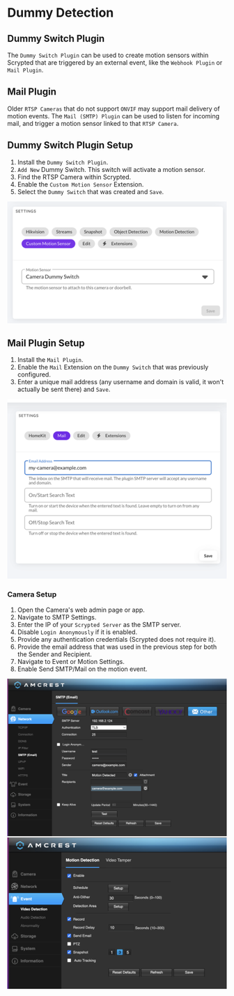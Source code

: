 # Dummy Detection

## Dummy Switch Plugin

The `Dummy Switch Plugin` can be used to create motion sensors within Scrypted that are triggered by an external event, like the `Webhook Plugin` or `Mail Plugin`.

## Mail Plugin

Older `RTSP Cameras` that do not support `ONVIF` may support mail delivery of motion events. The `Mail (SMTP) Plugin` can be used to listen for incoming mail, and trigger a motion sensor linked to that `RTSP Camera`. 

## Dummy Switch Plugin Setup

1. Install the `Dummy Switch Plugin`.
2. `Add New` Dummy Switch. This switch will activate a motion sensor.
3. Find the RTSP Camera within Scrypted.
4. Enable the `Custom Motion Sensor` Extension.
5. Select the `Dummy Switch` that was created and `Save`.

![image](/img/camera-dummy-switch.png)


## Mail Plugin Setup

1. Install the `Mail Plugin`.
2. Enable the `Mail` Extension on the `Dummy Switch` that was previously configured.
3. Enter a unique mail address (any username and domain is valid, it won't actually be sent there) and `Save`.

![image](/img/mail-setup.png)

### Camera Setup

1. Open the Camera's web admin page or app.
2. Navigate to SMTP Settings.
3. Enter the IP of your `Scrypted Server` as the SMTP server.
4. Disable `Login Anonymously` if it is enabled.
5. Provide any authentication credentials (Scrypted does not require it).
6. Provide the email address that was used in the previous step for both the Sender and Recipient.
7. Navigate to Event or Motion Settings.
8. Enable Send SMTP/Mail on the motion event.

![image](/img/amcrest-motion-setup.png)
![image](/img/amcrest-motion-event.png)
